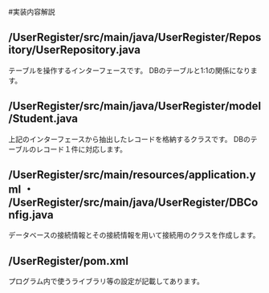 #実装内容解説

## /UserRegister/src/main/java/UserRegister/Repository/UserRepository.java

テーブルを操作するインターフェースです。
DBのテーブルと1:1の関係になります。

## /UserRegister/src/main/java/UserRegister/model/Student.java

上記のインターフェースから抽出したレコードを格納するクラスです。
DBのテーブルのレコード１件に対応します。

## /UserRegister/src/main/resources/application.yml ・ /UserRegister/src/main/java/UserRegister/DBConfig.java

データベースの接続情報とその接続情報を用いて接続用のクラスを作成します。

## /UserRegister/pom.xml

プログラム内で使うライブラリ等の設定が記載してあります。
